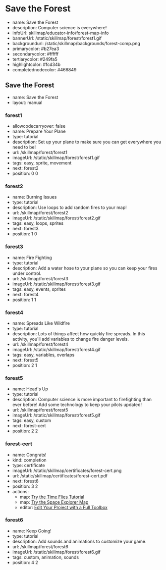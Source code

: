 # Save the Forest
* name: Save the Forest
* description: Computer science is everywhere!  
* infoUrl: skillmap/educator-info/forest-map-info
* bannerUrl: /static/skillmap/forest/forest1.gif
* backgroundurl: /static/skillmap/backgrounds/forest-comp.png
* primarycolor: #b27ea3
* secondarycolor: #ffffff
* tertiarycolor: #249fa5
* highlightcolor: #fcd34b
* completednodecolor: #466849


## Save the Forest
* name: Save the Forest
* layout: manual

### forest1
* allowcodecarryover: false
* name: Prepare Your Plane
* type: tutorial
* description: Set up your plane to make sure you can get everywhere you need to be! 
* url: /skillmap/forest/forest1
* imageUrl: /static/skillmap/forest/forest1.gif
* tags: easy, sprite, movement
* next: forest2
* position: 0 0

### forest2
* name: Burning Issues
* type: tutorial
* description: Use loops to add random fires to your map! 
* url: /skillmap/forest/forest2
* imageUrl: /static/skillmap/forest/forest2.gif
* tags: easy, loops, sprites
* next: forest3
* position: 1 0

### forest3
* name: Fire Fighting
* type: tutorial
* description: Add a water hose to your plane so you can keep your fires under control. 
* url: /skillmap/forest/forest3
* imageUrl: /static/skillmap/forest/forest3.gif
* tags: easy, events, sprites
* next: forest4
* position: 1 1

### forest4
* name: Spreads Like Wildfire
* type: tutorial
* description: Lots of things affect how quickly fire spreads. In this activity, you'll add variables 
to change fire danger levels. 
* url: /skillmap/forest/forest4
* imageUrl: /static/skillmap/forest/forest4.gif
* tags: easy, variables, overlaps
* next: forest5
* position: 2 1

### forest5
* name: Head's Up
* type: tutorial
* description: Computer science is more important to firefighting than ever before! Add some technology to keep your pilots updated!
* url: /skillmap/forest/forest5
* imageUrl: /static/skillmap/forest/forest5.gif
* tags: easy, custom
* next: forest-cert
* position: 2 2



### forest-cert
* name: Congrats!
* kind: completion
* type: certificate
* imageUrl: /static/skillmap/certificates/forest-cert.png
* url: /static/skillmap/certificates/forest-cert.pdf
* next: forest6 
* position: 3 2
* actions:
    * map: [Try the Time Flies Tutorial](/tutorials/froggy)
    * map: [Try the Space Explorer Map](/skillmap/space)
    * editor: [Edit Your Project with a Full Toolbox](/)


### forest6
* name: Keep Going!
* type: tutorial
* description: Add sounds and animations to customize your game.
* url: /skillmap/forest/forest6
* imageUrl: /static/skillmap/forest/forest6.gif
* tags: custom, animation, sounds
* position: 4 2